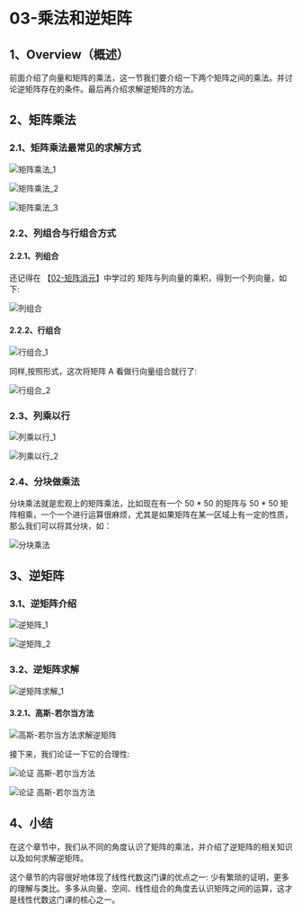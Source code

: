 # 03-乘法和逆矩阵

## 1、Overview（概述）

前面介绍了向量和矩阵的乘法，这一节我们要介绍一下两个矩阵之间的乘法。并讨论逆矩阵存在的条件。最后再介绍求解逆矩阵的方法。

## 2、矩阵乘法

### 2.1、矩阵乘法最常见的求解方式

![矩阵乘法_1](../images/03/LA_3_1.png)

![矩阵乘法_2](../images/03/LA_3_2.png)

![矩阵乘法_3](../images/03/LA_3_3.png)

### 2.2、列组合与行组合方式

#### 2.2.1、列组合

还记得在 【[02-矩阵消元](https://github.com/chenyyx/notes-linear-algebra/blob/master/02-%E7%9F%A9%E9%98%B5%E6%B6%88%E5%85%83/02-%E7%9F%A9%E9%98%B5%E6%B6%88%E5%85%83.md)】中学过的 矩阵与列向量的乘积，得到一个列向量，如下: 

![列组合](../images/03/LA_3_4.png)

#### 2.2.2、行组合

![行组合_1](../images/03/LA_3_5.png)

同样,按照形式，这次将矩阵 A 看做行向量组合就行了: 

![行组合_2](../images/03/LA_3_6.png)

### 2.3、列乘以行

![列乘以行_1](../images/03/LA_3_7.png)

![列乘以行_2](../images/03/LA_3_8.png)

### 2.4、分块做乘法

分块乘法就是宏观上的矩阵乘法，比如现在有一个 50 * 50 的矩阵与 50 * 50 矩阵相乘，一个一个进行运算很麻烦，尤其是如果矩阵在某一区域上有一定的性质， 那么我们可以将其分块，如：

![分块乘法](../images/03/LA_3_9.png)

## 3、逆矩阵

### 3.1、逆矩阵介绍

![逆矩阵_1](../images/03/LA_3_10.png)

![逆矩阵_2](../images/03/LA_3_11.png)

### 3.2、逆矩阵求解

![逆矩阵求解_1](../images/03/LA_3_12.png)

#### 3.2.1、高斯-若尔当方法

![高斯-若尔当方法求解逆矩阵](../images/03/LA_3_13.png)

接下来，我们论证一下它的合理性: 

![论证 高斯-若尔当方法](../images/03/LA_3_14.png)

![论证 高斯-若尔当方法](../images/03/LA_3_15.png)

## 4、小结

在这个章节中，我们从不同的角度认识了矩阵的乘法，并介绍了逆矩阵的相关知识以及如何求解逆矩阵。

这个章节的内容很好地体现了线性代数这门课的优点之一: 少有繁琐的证明，更多的理解与类比。多多从向量、空间、线性组合的角度去认识矩阵之间的运算，这才是线性代数这门课的核心之一。